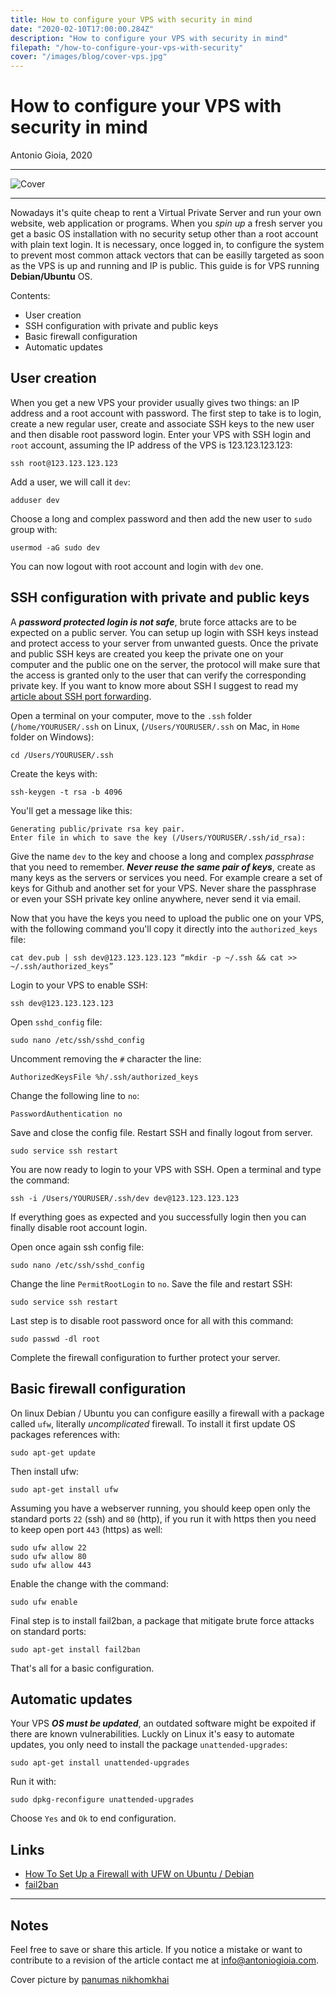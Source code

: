 ```yaml
---
title: How to configure your VPS with security in mind
date: "2020-02-10T17:00:00.284Z"
description: "How to configure your VPS with security in mind"
filepath: "/how-to-configure-your-vps-with-security"
cover: "/images/blog/cover-vps.jpg"
---
```


How to configure your VPS with security in mind
===============================================

Antonio Gioia, 2020

***

![Cover](https://antoniogioia.com/images/blog/cover-vps.jpg)

***

Nowadays it's quite cheap to rent a Virtual Private Server and run your own website, web application or programs. When you *spin up* a fresh server you get a basic OS installation with no security setup other than a root account with plain text login. It is necessary, once logged in, to configure the system to prevent most common attack vectors that can be easilly targeted as soon as the VPS is up and running and IP is public. This  guide is for VPS running **Debian/Ubuntu** OS. 

Contents:

* User creation
* SSH configuration with private and public keys
* Basic firewall configuration
* Automatic updates

User creation
-------------

When you get a new VPS your provider usually gives two things: an IP address and a root account with password. The first step to take is to login, create a new regular user, create and associate SSH keys to the new user and then disable root password login. Enter your VPS with SSH login and `root` account, assuming the IP address of the VPS is 123.123.123.123: 

    ssh root@123.123.123.123

Add a user, we will call it `dev`:

    adduser dev

Choose a long and complex password and then add the new user to `sudo` group with:

    usermod -aG sudo dev

You can now logout with root account and login with `dev` one.

SSH configuration with private and public keys
----------------------------------------------

A ***password protected login is not safe***, brute force attacks are to be expected on a public server. You can setup up login with SSH keys instead and protect access to your server from unwanted guests. Once the private and public SSH keys are created you keep the private one on your computer and the public one on the server, the protocol will make sure that the access is granted only to the user that can verify the corresponding private key. If you want to know more about SSH I suggest to read my [article about SSH port forwarding](/dynamic-port-forwarding-with-ssh).

Open a terminal on your computer, move to the `.ssh` folder (`/home/YOURUSER/.ssh` on Linux, (`/Users/YOURUSER/.ssh` on Mac, in `Home` folder on Windows):

    cd /Users/YOURUSER/.ssh

Create the keys with:

    ssh-keygen -t rsa -b 4096

You'll get a message like this: 

    Generating public/private rsa key pair.
    Enter file in which to save the key (/Users/YOURUSER/.ssh/id_rsa):

Give the name `dev` to the key and choose a long and complex *passphrase* that you need to remember. ***Never reuse the same pair of keys***, create as many keys as the servers or services you need. For example creare a set of keys for Github and another set for your VPS. Never share the passphrase or even your SSH private key online anywhere, never send it via email.

Now that you have the keys you need to upload the public one on your VPS, with the following command you'll copy it directly into the `authorized_keys` file:

    cat dev.pub | ssh dev@123.123.123.123 “mkdir -p ~/.ssh && cat >> ~/.ssh/authorized_keys”

Login to your VPS to enable SSH:

    ssh dev@123.123.123.123

Open `sshd_config` file:

    sudo nano /etc/ssh/sshd_config

Uncomment removing the `#` character the line:

    AuthorizedKeysFile %h/.ssh/authorized_keys

Change the following line to `no`:

    PasswordAuthentication no

Save and close the config file. Restart SSH and finally logout from server.

    sudo service ssh restart

You are now ready to login to your VPS with SSH.
Open a terminal and type the command:

    ssh -i /Users/YOURUSER/.ssh/dev dev@123.123.123.123

If everything goes as expected and you successfully login then you can finally disable root account login.

Open once again ssh config file:

    sudo nano /etc/ssh/sshd_config

Change the line `PermitRootLogin` to `no`. Save the file and restart SSH:

    sudo service ssh restart

Last step is to disable root password once for all with this command:

    sudo passwd -dl root

Complete the firewall configuration to further protect your server.

Basic firewall configuration
----------------------------

On linux Debian / Ubuntu you can configure easilly a firewall with a package called `ufw`, literally *uncomplicated* firewall. To install it first update OS packages references with:

    sudo apt-get update

Then install ufw:

    sudo apt-get install ufw

Assuming you have a webserver running, you should keep open only the standard ports `22` (ssh) and `80` (http), if you run it with https then you need to keep open port `443` (https) as well:

    sudo ufw allow 22
    sudo ufw allow 80
    sudo ufw allow 443

Enable the change with the command:

    sudo ufw enable

Final step is to install fail2ban, a package that mitigate brute force attacks on standard ports:

    sudo apt-get install fail2ban

That's all for a basic configuration.

Automatic updates
-----------------

Your VPS ***OS must be updated***, an outdated software might be expoited if there are known vulnerabilities. Luckly on Linux it's easy to automate updates, you only need to install the package `unattended-upgrades`:

    sudo apt-get install unattended-upgrades

Run it with:

    sudo dpkg-reconfigure unattended-upgrades

Choose `Yes` and `Ok` to end configuration.

Links
-----

* [How To Set Up a Firewall with UFW on Ubuntu / Debian](https://www.digitalocean.com/community/tutorials/how-to-set-up-a-firewall-with-ufw-on-ubuntu-18-04)
* [fail2ban](https://www.fail2ban.org/wiki/index.php/Main_Page)

***

Notes
-----

Feel free to save or share this article. If you notice a mistake or want to contribute to a revision of the article contact me at [info@antoniogioia.com](info@antoniogioia.com).

Cover picture by [panumas nikhomkhai](https://www.pexels.com/it-it/@cookiecutter)
